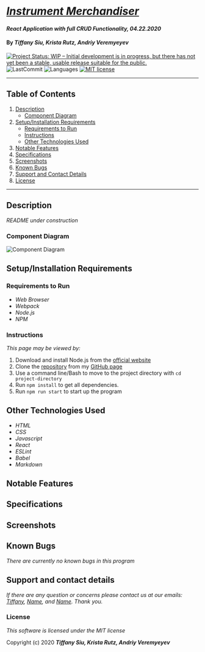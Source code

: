 # _[Instrument Merchandiser](https://github.com/KristaRutz/instrument-merchandiser)_

#### _React Application with full CRUD Functionality, 04.22.2020_

#### By _**Tiffany Siu, Krista Rutz, Andriy Veremyeyev**_

<!-- [![Project Status: Inactive – The project has reached a stable, usable state but is no longer being actively developed; support/maintenance will be provided as time allows.](https://www.repostatus.org/badges/latest/inactive.svg)](https://www.repostatus.org/#inactive) -->

[![Project Status: WIP – Initial development is in progress, but there has not yet been a stable, usable release suitable for the public.](https://www.repostatus.org/badges/latest/wip.svg)](https://www.repostatus.org/#wip)
![LastCommit](https://img.shields.io/github/last-commit/KristaRutz/instrument-merchandiser)
![Languages](https://img.shields.io/github/languages/top/KristaRutz/instrument-merchandiser)
[![MIT license](https://img.shields.io/badge/License-MIT-orange.svg)](https://lbesson.mit-license.org/)

---

## Table of Contents

1. [Description](#description)
   - [Component Diagram](#component-diagram)
2. [Setup/Installation Requirements](#setup/installation-requirements)
   - [Requirements to Run](#requirements-to-run)
   - [Instructions](#instructions)
   - [Other Technologies Used](#other-technologies-used)
3. [Notable Features](#notable-features)
4. [Specifications](#specifications)
5. [Screenshots](#screenshots)
6. [Known Bugs](#known-bugs)
7. [Support and Contact Details](#support-and-contact-details)
8. [License](#license)

---

## Description

_README under construction_

<!-- _Detailed desc w/ purpose/usage, what does, motivation to create, why exists, other info for users/developers to have_ -->

### Component Diagram

![Component Diagram](./component-diagram.png)

## Setup/Installation Requirements

### Requirements to Run

- _Web Browser_
- _Webpack_
- _Node.js_
- _NPM_

### Instructions

_This page may be viewed by:_

1. Download and install Node.js from the [official website](https://nodejs.org/en/download/)
2. Clone the [repository](https://github.com/KristaRutz/instrument-merchandiser.git) from my [GitHub page](https://github.com/KristaRutz)
3. Use a command line/Bash to move to the project directory with `cd project-directory`
4. Run `npm install` to get all dependencies.
5. Run `npm run start` to start up the program

## Other Technologies Used

- _HTML_
- _CSS_
- _Javascript_
- _React_
- _ESLint_
- _Babel_
- _Markdown_

## Notable Features

<!-- _features that make project stand out_ -->

## Specifications

<!-- <details>
  <summary>Click to expand to view Specifications</summary>

| Specification | Input | Output |
| :-------------     | :------------- | :------------- |
| The program displays welcome message and menu with prices | Application start | Welcome message and menu displayed |
| The program displays special deals in readable format | Application start | Special deals displayed ("Buy 2, get 1 free" "3 for $5") |
| The program takes input of user that is not an integer, then assume 0 ordered | Bread="aaa", Pastry="" | Bread=0, Pastry=0 |
| The program takes number of loaves of bread and pastries and displays totals | Bread=4, Pastry=4 | Bread=$20, Pastry=$8, Total=$28 |
| If input qualifies for special deals, costs calculated using discounted price | Bread=3, Pastry=3 | Bread=$10, Pastry=$5, Total=$15 |

</details> -->

## Screenshots

<!-- _Here is a snippet of what the input looks like:_

![Snippet of input fields](img/snippet1.png)

_Here is a preview of what the output looks like:_

![Snippet of output box](img/snippet2.png) -->

<!-- <details>
  <summary>Expand to view More Screenshots </summary>

  ![Snippet of input fields](img/snippet3.png)


</details> -->

<!-- _{Show pictures using ![alt text](image.jpg), show what library does as concisely as possible but don't need to explain how project solves problem from `code`_ -->

## Known Bugs

_There are currently no known bugs in this program_

## Support and contact details

_If there are any question or concerns please contact us at our emails: [Tiffany](mailto:tsiu88@gmail.com), [Name](mailto:#), and [Name](mailto:#). Thank you._

### License

_This software is licensed under the MIT license_

Copyright (c) 2020 **_Tiffany Siu, Krista Rutz, Andriy Veremyeyev_**
